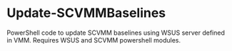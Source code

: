 # Update-SCVMMBaselines
PowerShell code to update SCVMM baselines using WSUS server defined in VMM. Requires WSUS and SCVMM powershell modules.
